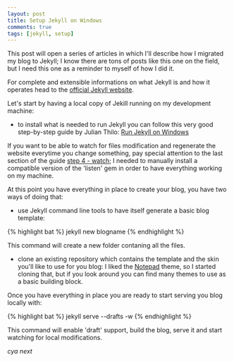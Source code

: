 ```yaml
---
layout: post
title: Setup Jekyll on Windows
comments: true
tags: [jekyll, setup]
---
```


This post will open a series of articles in which I'll describe how I migrated my blog to Jekyll; I know there are tons of posts like this one on the field, but I need this one as a reminder to myself of how I did it.

For complete and extensible informations on what Jekyll is and how it operates head to the [official Jekyll website](http://jekyllrb.com/).

Let's start by having a local copy of Jekill running on my development machine:

- to install what is needed to run Jekyll you can follow this very good step-by-step guide by Julian Thilo: [Run Jekyll on Windows](http://jekyll-windows.juthilo.com/)

If you want to be able to watch for files modification and regenerate the website everytime you change something, pay special attention to the last section of the guide [step 4 - watch](http://jekyll-windows.juthilo.com/4-wdm-gem/);
I needed to manually install a compatible version of the 'listen' gem in order to have everything working on my machine.

At this point you have everything in place to create your blog, you have two ways of doing that:

- use Jekyll command line tools to have itself generate a basic blog template:

{% highlight bat %}
jekyll new blogname
{% endhighlight %}

This command will create a new folder contaning all the files.

- clone an existing repository which contains the template and the skin you'll like to use for you blog: I liked the [Notepad](https://github.com/hmfaysal/Notepad) theme, so I started cloning that, but if you look around you can find many themes to use as a basic building block.

Once you have everything in place you are ready to start serving you blog locally with:

{% highlight bat %}
jekyll serve --drafts -w
{% endhighlight %}

This command will enable 'draft' support, build the blog, serve it and start watching for local modifications.

_cya next_